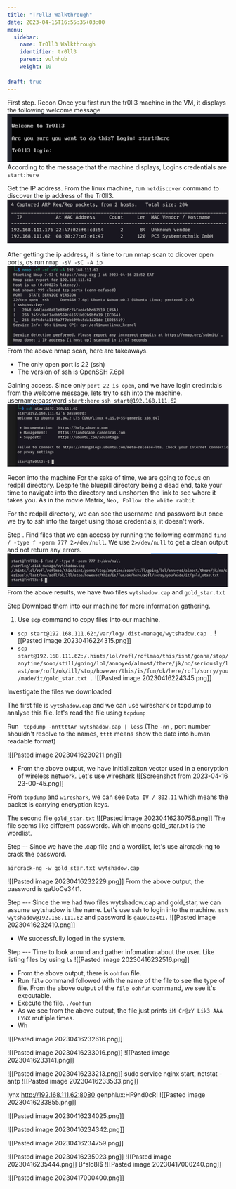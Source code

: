 ```yaml
---
title: "Tr0ll3 Walkthrough"
date: 2023-04-15T16:55:35+03:00
menu:
  sidebar:
    name: Tr0ll3 Walkthrough
    identifier: tr0ll3
    parent: vulnhub
    weight: 10
    
draft: true
---
```


First step. 
Recon
Once you first run the tr0ll3 machine in the VM, it displays the following welcome message
![welcome_message](welcome_message.png)
According to the message that the machine displays, Logins credentials are `start:here`

Get the IP address.
From the linux machine, run `netdiscover` command to discover the ip address of the Tr0ll3. 
![netdiscover](netdiscover.png)

After getting the ip address, it is time to run nmap scan to dicover open ports, os
run `nmap -sV -sC -A ip` 
![nmap scan](nmap_scan.png)
From the above nmap scan, here are takeaways.
- The only open port is 22 (ssh)
- The version of ssh is OpenSSH 7.6p1

Gaining access. 
SInce only `port 22 is open`, and we have login credintials from the welcome message, lets try to ssh into the machine. 
username:password  `start:here`
`ssh start@192.168.111.62`
![initial login](ssh_start.png)

Recon into the machine
For the sake of time, we are going to focus on redpill directory. Despite the bluepill directory being a dead end, take your time to navigate into the directory and unshorten the link to see where it takes you. As in the movie Matrix, `Neo, Follow the white rabbit`

For the redpill directory, we can see the username and password but once we try to ssh into the target using those credentials, it doesn't work. 

Step . 
Find files that we can access by running the following command
`find / -type f -perm 777 2>/dev/null`. We use `2>/dev/null` to get a clean output and not return any errors. 
![find files](find_files.png)
From the above results, we have two files
`wytshadow.cap`  and `gold_star.txt`

Step 
Download them into our machine for more information gathering. 
1.  Use `scp` command to copy files into our machine. 
-  `scp start@192.168.111.62:/var/log/.dist-manage/wytshadow.cap .`
![[Pasted image 20230416224315.png]]
- `scp start@192.168.111.62:/.hints/lol/rofl/roflmao/this/isnt/gonna/stop/anytime/soon/still/going/lol/annoyed/almost/there/jk/no/seriously/last/one/rofl/ok/ill/stop/however/this/is/fun/ok/here/rofl/sorry/you/made/it/gold_star.txt .`
![[Pasted image 20230416224345.png]]

Investigate the files we downloaded

The first file is `wytshadow.cap` and we can use wireshark or tcpdump to analyse this file. 
let's read the file using `tcpdump` 

Run ` tcpdump -nnttttAr wytshadow.cap | less` 
(The `-nn` , port number shouldn't resolve to the names, `tttt` means show the date into human readable format)

![[Pasted image 20230416230211.png]]
- From the above output, we have Initializaiton vector used in a encryption of wireless network.
Let's use wireshark
![[Screenshot from 2023-04-16 23-00-45.png]]

From `tcpdump` and `wireshark`, we can see `Data IV / 802.11` which means the packet is carrying encryption keys.


The second file `gold_star.txt`
![[Pasted image 20230416230756.png]]
The file seems like different passwords. Which means gold_star.txt is the wordlist. 

Step --
Since we have the .cap file and a wordlist, let's use aircrack-ng to crack the password.

`aircrack-ng -w gold_star.txt wytshadow.cap ` 

![[Pasted image 20230416232229.png]]
From the above output, the password is gaUoCe34t1.

Step ---
Since the we had two files wytshadow.cap and gold_star, we can assume wytshadow is the name. Let's use ssh to login into the machine.
`ssh wytshadow@192.168.111.62` and password is `gaUoCe34t1.`
![[Pasted image 20230416232410.png]]
- We successfully loged in the system. 

Step ---
Time to look around and gather infomation about the user. Like listing files by using `ls`
![[Pasted image 20230416232516.png]]
- From the above output, there is `oohfun` file. 
- Run `file` command followed with the name of the file to see the type of file. From the above output of the `file oohfun` command, we see it's executable.
- Execute the file. `./oohfun`
- As we see from the above output, the file just prints `iM Cr@zY Lik3 AAA LYNX` mutliple times.
- Wh


![[Pasted image 20230416232616.png]]


![[Pasted image 20230416233016.png]]
![[Pasted image 20230416233141.png]]

![[Pasted image 20230416233213.png]]
sudo service nginx start, netstat -antp
![[Pasted image 20230416233533.png]]

lynx http://192.168.111.62:8080  genphlux:HF9nd0cR!
![[Pasted image 20230416233855.png]]


![[Pasted image 20230416234025.png]]

![[Pasted image 20230416234342.png]]

![[Pasted image 20230416234759.png]]

![[Pasted image 20230416235023.png]]
![[Pasted image 20230416235444.png]]   B^slc8I$
![[Pasted image 20230417000240.png]]




![[Pasted image 20230417000400.png]]

